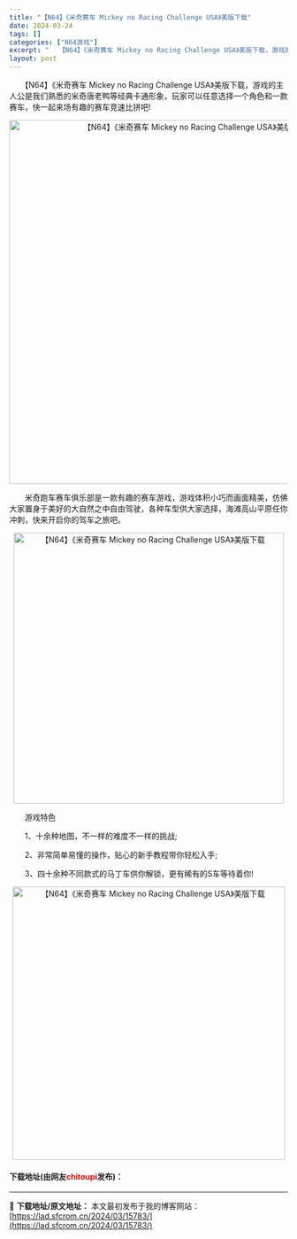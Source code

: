 ```yaml
---
title: "【N64】《米奇赛车 Mickey no Racing Challenge USA》美版下载"
date: 2024-03-24
tags: []
categories: ["N64游戏"]
excerpt: "　　【N64】《米奇赛车 Mickey no Racing Challenge USA》美版下载，游戏的主人公是我们熟悉的米奇唐老鸭等经典卡通形象，玩家可以任意选择一个角色和一款赛车，快一起来场有趣的赛车竞速比拼吧! 　　米奇跑车赛车俱乐部是一款有趣的赛车游戏，游戏体积小巧而画面精美，仿佛大家置身于&hellip;"
layout: post
---
```


 <p>　　【N64】《米奇赛车 Mickey no Racing Challenge USA》美版下载，游戏的主人公是我们熟悉的米奇唐老鸭等经典卡通形象，玩家可以任意选择一个角色和一款赛车，快一起来场有趣的赛车竞速比拼吧!</p> <p align="center"><img align="" border="0" src="https://lad.sfcrom.cn/wp-content/uploads/2024/03/20240324_66003efcb27ec.png" width="657" alt="【N64】《米奇赛车 Mickey no Racing Challenge USA》美版下载" /></p> <p>　　米奇跑车赛车俱乐部是一款有趣的赛车游戏，游戏体积小巧而画面精美，仿佛大家置身于美好的大自然之中自由驾驶，各种车型供大家选择，海滩高山平原任你冲刺，快来开启你的驾车之旅吧。</p> <p align="center"><img align="" border="0" src="https://lad.sfcrom.cn/wp-content/uploads/2024/03/20240324_66003efde1d59.png" width="489" alt="【N64】《米奇赛车 Mickey no Racing Challenge USA》美版下载" /></p> <p>　　游戏特色</p> <p>　　1、十余种地图，不一样的难度不一样的挑战;</p> <p>　　2、非常简单易懂的操作，贴心的新手教程带你轻松入手;</p> <p>　　3、四十余种不同款式的马丁车供你解锁，更有稀有的S车等待着你!</p> <p align="center"><img align="" border="0" src="https://lad.sfcrom.cn/wp-content/uploads/2024/03/20240324_66003eff222fa.png" width="493" alt="【N64】《米奇赛车 Mickey no Racing Challenge USA》美版下载" /></p> <p><h4>下载地址(由网友<font color="red">chitoupi</font>发布)：</h4></p> 

---
📖 **下载地址/原文地址：** 本文最初发布于我的博客网站：[https://lad.sfcrom.cn/2024/03/15783/](https://lad.sfcrom.cn/2024/03/15783/)
